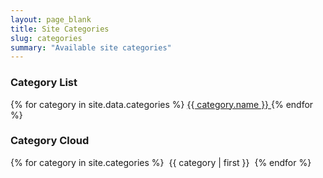 ```yaml
---
layout: page_blank
title: Site Categories
slug: categories
summary: "Available site categories"
---
```

<div class="row">
    <div class="col-md-3">
        <div class="box">
            <div class="box-header">
                <i class="fa fa-list-alt"></i>
                <h3 class="box-title">Category List</h3>
            </div>
            <div class="box-body">
                <div class="list-group">
                {% for category in site.data.categories %}
                    <a href="/category/{{ category.slug }}/"  class="list-group-item">
                        {{ category.name }}
                    </a>
                {% endfor %}
                </div>
            </div>
        </div>
    </div>
    <div class="col-md-9">
        <div class="box">
            <div class="box-header with-border">
                <i class="fa fa-cloud"></i>
                <h3 class="box-title">Category Cloud</h3>
            </div>
            <div class="box-body">
                <ul class="tagcloud">
                {% for category in site.categories %}
                    <li style="font-size: {{ category | last | size | times: 1800 | divided_by: site.categories.size }}%">
                        <a href="/category/{{ category | first | slugize }}/">
                            {{ category | first }}
                        </a>
                    </li>
                {% endfor %}
                </ul>
            </div>
        </div>
    </div>
</div>
 
<style type="text/css">
ul.tagcloud, ul.tagcloud li
{
	font-size: 1em;
	list-style-type: none;
	padding: 0;
	margin: 0;
}

ul.tagcloud li
{
	display: inline;
}

ul.tagcloud a
{
	text-decoration: none;
	padding: 3px 4px;
}
</style>